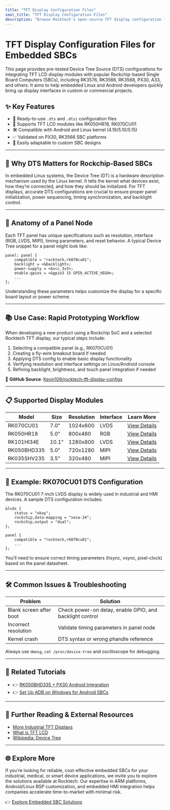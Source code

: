 ```yaml
---
title: "TFT Display Configuration Files"
seo\_title: "TFT Display Configuration Files"
description: "Browse Rocktech's open-source TFT display configuration files for embedded systems using Rockchip PX30, A64, and other ARM-based SBCs. Includes DTS, kernel drivers, and panel timing examples."
---
```


# TFT Display Configuration Files for Embedded SBCs

This page provides pre-tested Device Tree Source (DTS) configurations for integrating TFT LCD display modules with popular Rockchip-based Single Board Computers (SBCs), including RK3576, RK3566, RK3568, PX30, A33, and others. It aims to help embedded Linux and Android developers quickly bring up display interfaces in custom or commercial projects.

## ✨ Key Features

* 📌 Ready-to-use `.dts` and `.dtsi` configuration files
* 🧩 Supports TFT LCD modules like RK050HR18, RK070CU01
* 🛠️ Compatible with Android and Linux kernel (4.19/5.10/5.15)
* ✅ Validated on PX30, RK3566 SBC platforms
* 🔧 Easily adaptable to custom SBC designs

---

## 📖 Why DTS Matters for Rockchip-Based SBCs

In embedded Linux systems, the Device Tree (DT) is a hardware description mechanism used by the Linux kernel. It tells the kernel what devices exist, how they’re connected, and how they should be initialized. For TFT displays, accurate DTS configurations are crucial to ensure proper panel initialization, power sequencing, timing synchronization, and backlight control.

---

## 🧠 Anatomy of a Panel Node

Each TFT panel has unique specifications such as resolution, interface (RGB, LVDS, MIPI), timing parameters, and reset behavior. A typical Device Tree snippet for a panel might look like:

```dts
panel: panel {
    compatible = "rocktech,rk070cu01";
    backlight = <&backlight>;
    power-supply = <&vcc_3v3>;
    enable-gpios = <&gpio3 15 GPIO_ACTIVE_HIGH>;
    ...
};
```

Understanding these parameters helps customize the display for a specific board layout or power scheme.

---

## 📚 Use Case: Rapid Prototyping Workflow

When developing a new product using a Rockchip SoC and a selected Rocktech TFT display, our typical steps include:

1. Selecting a compatible panel (e.g., RK070CU01)
2. Creating a fly-wire breakout board if needed
3. Applying DTS config to enable basic display functionality
4. Verifying resolution and interface settings on Linux/Android console
5. Refining backlight, brightness, and touch panel integration if needed

📂 **GitHub Source**: <a href="https://github.com/Kevin109/rocktech-tft-display-configs" target="_blank" rel="nofollow">Kevin109/rocktech-tft-display-configs</a>

---

## 📋 Supported Display Modules

| Model       | Size  | Resolution | Interface | Learn More                              |
| ----------- | ----- | ---------- | --------- | --------------------------------------- |
| RK070CU01   | 7.0"  | 1024x600   | LVDS      | [View Details](/tft-config/RK070CU01)   |
| RK050HR18   | 5.0"  | 800x480    | RGB       | [View Details](/tft-config/RK050HR18)   |
| RK101HI34E  | 10.1" | 1280x800   | LVDS      | [View Details](/tft-config/RK101HI34E)  |
| RK050BHD335 | 5.0"  | 720x1280   | MIPI      | [View Details](/tft-config/RK050BHD335) |
| RK035SHV235 | 3.5"  | 320x480    | MIPI      | [View Details](/tft-config/RK035SHV235) |

---

## 🧪 Example: RK070CU01 DTS Configuration

The RK070CU01 7-inch LVDS display is widely used in industrial and HMI devices. A sample DTS configuration includes:

```dts
&lvds {
    status = "okay";
    rockchip,data-mapping = "vesa-24";
    rockchip,output = "dual";
};

panel {
    compatible = "rocktech,rk070cu01";
    ...
};
```

You’ll need to ensure correct timing parameters (hsync, vsync, pixel-clock) based on the panel datasheet.

---

## 🛠️ Common Issues & Troubleshooting

| Problem                 | Solution                                                 |
| ----------------------- | -------------------------------------------------------- |
| Blank screen after boot | Check power-on delay, enable GPIO, and backlight control |
| Incorrect resolution    | Validate timing parameters in panel node                 |
| Kernel crash            | DTS syntax or wrong phandle reference                    |

Always use `dmesg`, `cat /proc/device-tree` and oscilloscope for debugging.

---

## 🧭 Related Tutorials

* 👉 [RK050BHD335 + PX30 Android Integration](/rk050bhd335-px30-android-setup)
* 👉 [Set Up ADB on Windows for Android SBCs](/setup-adb-on-windows)

---

## 🔗 Further Reading & External Resources

* <a href="https://www.rocktech.com.hk/industrial-tft-displays" target="_blank" rel="nofollow">More Industrial TFT Displays</a>
* <a href="https://tft-display.net/posts/what-is-tft-lcd/" target="_blank" rel="dofollow">What is TFT LCD</a>
* <a href="https://en.wikipedia.org/wiki/Device_tree" target="_blank" rel="nofollow">Wikipedia: Device Tree</a>

---

## 🌐 Explore More

If you’re looking for reliable, cost-effective embedded SBCs for your industrial, medical, or smart device applications, we invite you to explore the solutions available at Rocktech. Our expertise in ARM platforms, Android/Linux BSP customization, and embedded HMI integration helps companies accelerate time-to-market with minimal risk.

👉  <a href="https://www.rocktech.com.hk/embedded-single-board-computers/" target="_blank" rel="nofollow">Explore Embedded SBC Solutions</a>
